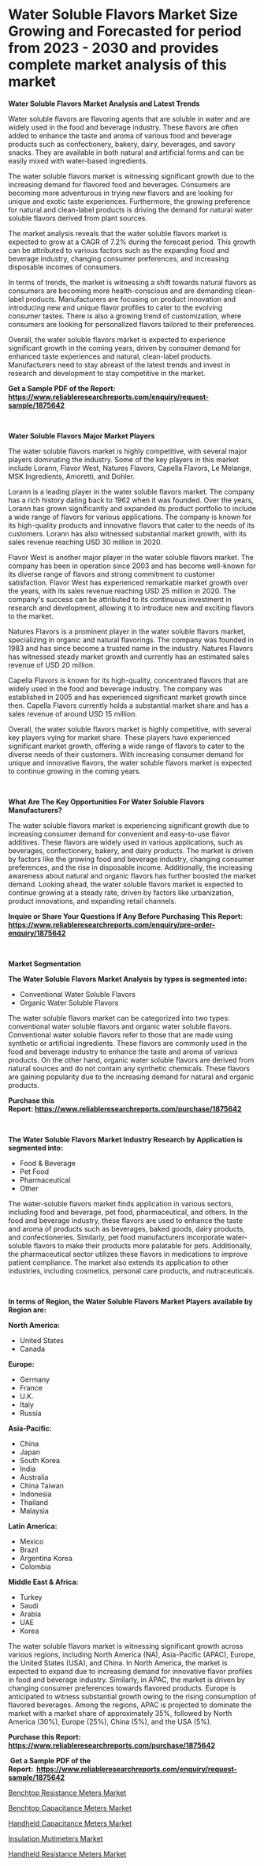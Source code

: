 <p><h1>Water Soluble Flavors Market Size Growing and Forecasted for period from 2023 - 2030 and provides complete market analysis of this market</h1></p><p><strong>Water Soluble Flavors Market Analysis and Latest Trends</strong></p>
<p><p>Water soluble flavors are flavoring agents that are soluble in water and are widely used in the food and beverage industry. These flavors are often added to enhance the taste and aroma of various food and beverage products such as confectionery, bakery, dairy, beverages, and savory snacks. They are available in both natural and artificial forms and can be easily mixed with water-based ingredients.</p><p>The water soluble flavors market is witnessing significant growth due to the increasing demand for flavored food and beverages. Consumers are becoming more adventurous in trying new flavors and are looking for unique and exotic taste experiences. Furthermore, the growing preference for natural and clean-label products is driving the demand for natural water soluble flavors derived from plant sources.</p><p>The market analysis reveals that the water soluble flavors market is expected to grow at a CAGR of 7.2% during the forecast period. This growth can be attributed to various factors such as the expanding food and beverage industry, changing consumer preferences, and increasing disposable incomes of consumers.</p><p>In terms of trends, the market is witnessing a shift towards natural flavors as consumers are becoming more health-conscious and are demanding clean-label products. Manufacturers are focusing on product innovation and introducing new and unique flavor profiles to cater to the evolving consumer tastes. There is also a growing trend of customization, where consumers are looking for personalized flavors tailored to their preferences.</p><p>Overall, the water soluble flavors market is expected to experience significant growth in the coming years, driven by consumer demand for enhanced taste experiences and natural, clean-label products. Manufacturers need to stay abreast of the latest trends and invest in research and development to stay competitive in the market.</p></p>
<p><strong>Get a Sample PDF of the Report:&nbsp; <a href="https://www.reliableresearchreports.com/enquiry/request-sample/1875642">https://www.reliableresearchreports.com/enquiry/request-sample/1875642</a></strong></p>
<p>&nbsp;</p>
<p><strong>Water Soluble Flavors Major Market Players</strong></p>
<p><p>The water soluble flavors market is highly competitive, with several major players dominating the industry. Some of the key players in this market include Lorann, Flavor West, Natures Flavors, Capella Flavors, Le Melange, MSK Ingredients, Amoretti, and Dohler.</p><p>Lorann is a leading player in the water soluble flavors market. The company has a rich history dating back to 1962 when it was founded. Over the years, Lorann has grown significantly and expanded its product portfolio to include a wide range of flavors for various applications. The company is known for its high-quality products and innovative flavors that cater to the needs of its customers. Lorann has also witnessed substantial market growth, with its sales revenue reaching USD 30 million in 2020.</p><p>Flavor West is another major player in the water soluble flavors market. The company has been in operation since 2003 and has become well-known for its diverse range of flavors and strong commitment to customer satisfaction. Flavor West has experienced remarkable market growth over the years, with its sales revenue reaching USD 25 million in 2020. The company's success can be attributed to its continuous investment in research and development, allowing it to introduce new and exciting flavors to the market.</p><p>Natures Flavors is a prominent player in the water soluble flavors market, specializing in organic and natural flavorings. The company was founded in 1983 and has since become a trusted name in the industry. Natures Flavors has witnessed steady market growth and currently has an estimated sales revenue of USD 20 million.</p><p>Capella Flavors is known for its high-quality, concentrated flavors that are widely used in the food and beverage industry. The company was established in 2005 and has experienced significant market growth since then. Capella Flavors currently holds a substantial market share and has a sales revenue of around USD 15 million.</p><p>Overall, the water soluble flavors market is highly competitive, with several key players vying for market share. These players have experienced significant market growth, offering a wide range of flavors to cater to the diverse needs of their customers. With increasing consumer demand for unique and innovative flavors, the water soluble flavors market is expected to continue growing in the coming years.</p></p>
<p>&nbsp;</p>
<p><strong>What Are The Key Opportunities For Water Soluble Flavors Manufacturers?</strong></p>
<p><p>The water soluble flavors market is experiencing significant growth due to increasing consumer demand for convenient and easy-to-use flavor additives. These flavors are widely used in various applications, such as beverages, confectionery, bakery, and dairy products. The market is driven by factors like the growing food and beverage industry, changing consumer preferences, and the rise in disposable income. Additionally, the increasing awareness about natural and organic flavors has further boosted the market demand. Looking ahead, the water soluble flavors market is expected to continue growing at a steady rate, driven by factors like urbanization, product innovations, and expanding retail channels.</p></p>
<p><strong>Inquire or Share Your Questions If Any Before Purchasing This Report: <a href="https://www.reliableresearchreports.com/enquiry/pre-order-enquiry/1875642">https://www.reliableresearchreports.com/enquiry/pre-order-enquiry/1875642</a></strong></p>
<p>&nbsp;</p>
<p><strong>Market Segmentation</strong></p>
<p><strong>The Water Soluble Flavors Market Analysis by types is segmented into:</strong></p>
<p><ul><li>Conventional Water Soluble Flavors</li><li>Organic Water Soluble Flavors</li></ul></p>
<p><p>The water soluble flavors market can be categorized into two types: conventional water soluble flavors and organic water soluble flavors. Conventional water soluble flavors refer to those that are made using synthetic or artificial ingredients. These flavors are commonly used in the food and beverage industry to enhance the taste and aroma of various products. On the other hand, organic water soluble flavors are derived from natural sources and do not contain any synthetic chemicals. These flavors are gaining popularity due to the increasing demand for natural and organic products.</p></p>
<p><strong>Purchase this Report:&nbsp;<a href="https://www.reliableresearchreports.com/purchase/1875642">https://www.reliableresearchreports.com/purchase/1875642</a></strong></p>
<p>&nbsp;</p>
<p><strong>The Water Soluble Flavors Market Industry Research by Application is segmented into:</strong></p>
<p><ul><li>Food & Beverage</li><li>Pet Food</li><li>Pharmaceutical</li><li>Other</li></ul></p>
<p><p>The water-soluble flavors market finds application in various sectors, including food and beverage, pet food, pharmaceutical, and others. In the food and beverage industry, these flavors are used to enhance the taste and aroma of products such as beverages, baked goods, dairy products, and confectioneries. Similarly, pet food manufacturers incorporate water-soluble flavors to make their products more palatable for pets. Additionally, the pharmaceutical sector utilizes these flavors in medications to improve patient compliance. The market also extends its application to other industries, including cosmetics, personal care products, and nutraceuticals.</p></p>
<p>&nbsp;</p>
<p><strong>In terms of Region, the Water Soluble Flavors Market Players available by Region are:</strong></p>
<p>
    <p> <strong> North America: </strong>
        <ul>
            <li>United States</li>
            <li>Canada</li>
        </ul>
        </p> 
    <p> <strong> Europe: </strong>
        <ul>
            <li>Germany</li>
            <li>France</li>
            <li>U.K.</li>
            <li>Italy</li>
            <li>Russia</li>
        </ul>
        </p> 
    <p> <strong> Asia-Pacific: </strong>
        <ul>
            <li>China</li>
            <li>Japan</li>
            <li>South Korea</li>
            <li>India</li>
            <li>Australia</li>
            <li>China Taiwan</li>
            <li>Indonesia</li>
            <li>Thailand</li>
            <li>Malaysia</li>
        </ul>
        </p> 
    <p> <strong> Latin America: </strong>
        <ul>
            <li>Mexico</li>
            <li>Brazil</li>
            <li>Argentina Korea</li>
            <li>Colombia</li>
        </ul>
        </p> 
    <p> <strong> Middle East & Africa: </strong>
        <ul>
            <li>Turkey</li>
            <li>Saudi</li>
            <li>Arabia</li>
            <li>UAE</li>
            <li>Korea</li>
        </ul>
    </p>
    </p>
<p><p>The water soluble flavors market is witnessing significant growth across various regions, including North America (NA), Asia-Pacific (APAC), Europe, the United States (USA), and China. In North America, the market is expected to expand due to increasing demand for innovative flavor profiles in food and beverage industry. Similarly, in APAC, the market is driven by changing consumer preferences towards flavored products. Europe is anticipated to witness substantial growth owing to the rising consumption of flavored beverages. Among the regions, APAC is projected to dominate the market with a market share of approximately 35%, followed by North America (30%), Europe (25%), China (5%), and the USA (5%).</p></p>
<p><strong>Purchase this Report: <a href="https://www.reliableresearchreports.com/purchase/1875642">https://www.reliableresearchreports.com/purchase/1875642</a></strong></p>
<p>&nbsp;<strong>Get a Sample PDF of the Report:&nbsp;&nbsp;<a href="https://www.reliableresearchreports.com/enquiry/request-sample/1875642">https://www.reliableresearchreports.com/enquiry/request-sample/1875642</a></strong></p>
<p><strong></strong></p>
<p><p><a href="https://medium.com/@brendajames1938/decoding-benchtop-resistance-meters-market-metrics-market-share-trends-and-growth-patterns-e778fbca778f">Benchtop Resistance Meters Market</a></p><p><a href="https://medium.com/@ruthmorales25/benchtop-capacitance-meters-market-share-evolution-and-market-growth-trends-2023-2030-4813789cd72a">Benchtop Capacitance Meters Market</a></p><p><a href="https://medium.com/@lorimyers95/handheld-capacitance-meters-market-competitive-analysis-market-trends-and-forecast-to-2030-8e50f95fe555">Handheld Capacitance Meters Market</a></p><p><a href="https://medium.com/@marieriley2012/insulation-mutimeters-market-research-report-its-history-and-forecast-2023-to-2030-03b20e4ba38a">Insulation Mutimeters Market</a></p><p><a href="https://medium.com/@loriwatson1948/handheld-resistance-meters-market-insights-into-market-cagr-market-trends-and-growth-strategies-30135b6b35d6">Handheld Resistance Meters Market</a></p></p>